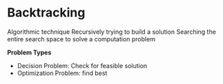 # Backtracking

Algorithmic technique
Recursively trying to build a solution
Searching the entire search space to solve a computation problem

**Problem Types**
- Decision Problem: Check for feasible solution
- Optimization Problem: find best